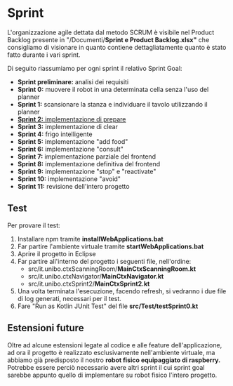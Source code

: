 # Sprint

L'organizzazione agile dettata dal metodo SCRUM è visibile nel Product Backlog presente in "/Documenti/**Sprint e Product Backlog.xlsx"**
che consigliamo di visionare in quanto contiene dettagliatamente quanto è stato fatto durante i vari sprint.

Di seguito riassumiamo per ogni sprint il relativo Sprint Goal:
- **Sprint preliminare:** analisi dei requisiti
- **Sprint 0:** muovere il robot in una determinata cella senza l'uso del planner
- **Sprint 1:** scansionare la stanza e individuare il tavolo utilizzando il planner
- <ins>**Sprint 2:** implementazione di prepare</ins> 
- **Sprint 3:** implementazione di clear 
- **Sprint 4:** frigo intelligente
- **Sprint 5:** implementazione "add food"
- **Sprint 6:** implementazione "consult"
- **Sprint 7:** implementazione parziale del frontend
- **Sprint 8:** implementazione definitiva del frontend
- **Sprint 9:** implementazione "stop" e "reactivate"
- **Sprint 10:** implementazione "avoid"
- **Sprint 11:** revisione dell'intero progetto

## Test
Per provare il test:
1) Installare npm tramite **installWebApplications.bat**
2) Far partire l'ambiente virtuale tramite **startWebApplications.bat**
3) Aprire il progetto in Eclipse
4) Far partire all'interno del progetto i seguenti file, nell'ordine:
    * src/it.unibo.ctxScanningRoom/**MainCtxScanningRoom.kt**
    * src/it.unibo.ctxNavigator/**MainCtxNavigator.kt**
    * src/it.unibo.ctxSprint2/**MainCtxSprint2.kt**
5) Una volta terminata l'esecuzione, facendo refresh, si vedranno i due file di log generati, necessari per il test.
6) Fare "Run as Kotlin JUnit Test" del file **src/Test/testSprint0.kt**

## Estensioni future

Oltre ad alcune estensioni legate al codice e alle feature dell'applicazione, ad ora il progetto è realizzato esclusivamente nell'ambiente virtuale, ma abbiamo già predisposto il nostro **robot fisico equipaggiato di raspberry.**
Potrebbe essere perciò necessario avere altri sprint il cui sprint goal sarebbe appunto quello di implementare su robot fisico l'intero progetto.
